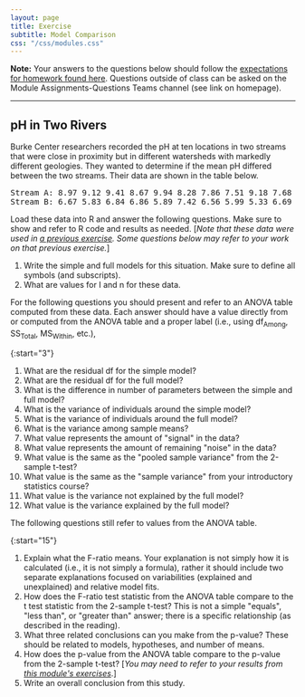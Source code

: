 ```yaml
---
layout: page
title: Exercise
subtitle: Model Comparison
css: "/css/modules.css"
---
```


<div class="alert alert-warning">
  <strong>Note:</strong> Your answers to the questions below should follow the <a href="../resources/hwformat" target="_blank">expectations for homework found here</a>. Questions outside of class can be asked on the Module Assignments-Questions Teams channel (see link on homepage).
</div>


----

## pH in Two Rivers
Burke Center researchers recorded the pH at ten locations in two streams that were close in proximity but in different watersheds with markedly different geologies. They wanted to determine if the mean pH differed between the two streams. Their data are shown in the table below.

<pre>
Stream A: 8.97 9.12 9.41 8.67 9.94 8.28 7.86 7.51 9.18 7.68
Stream B: 6.67 5.83 6.84 6.86 5.89 7.42 6.56 5.99 5.33 6.69
</pre>

Load these data into R and answer the following questions. Make sure to show and refer to R code and results as needed. [*Note that these data were used in [a previous exercise](2TReview_CE1_pH). Some questions below may refer to your work on that previous exercise.*]

1. Write the simple and full models for this situation. Make sure to define all symbols (and subscripts).
1. What are values for I and n for these data.

For the following questions you should present and refer to an ANOVA table computed from these data. Each answer should have a value directly from or computed from the ANOVA table and a proper label (i.e., using df<sub>Among</sub>, SS<sub>Total</sub>, MS<sub>Within</sub>, etc.),

{:start="3"}
1. What are the residual df for the simple model?
1. What are the residual df for the full model?
1. What is the difference in number of parameters between the simple and full model?
1. What is the variance of individuals around the simple model?
1. What is the variance of individuals around the full model?
1. What is the variance among sample means?
1. What value represents the amount of "signal" in the data?
1. What value represents the amount of remaining "noise" in the data?
1. What value is the same as the "pooled sample variance" from the 2-sample t-test?
1. What value is the same as the "sample variance" from your introductory statistics course?
1. What value is the variance not explained by the full model?
1. What value is the variance explained by the full model?

The following questions still refer to values from the ANOVA table.

{:start="15"}
1. Explain what the F-ratio means. Your explanation is not simply how it is calculated (i.e., it is not simply a formula), rather it should include two separate explanations focused on variabilities (explained and unexplained) and relative model fits.
1. How does the F-ratio test statistic from the ANOVA table compare to the t test statistic from the 2-sample t-test? This is not a simple "equals", "less than", or "greater than" answer; there is a specific relationship (as described in the reading).
1. What three related conclusions can you make from the p-value? These should be related to models, hypotheses, and number of means.
1. How does the p-value from the ANOVA table compare to the p-value from the 2-sample t-test? [*You may need to refer to your results from [this module's exercises](2TReview_CE1_pH.html)*.]
1. Write an overall conclusion from this study.
